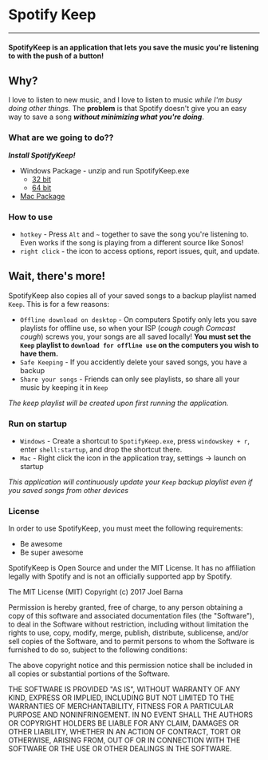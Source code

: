 # Spotify Keep
---

#### SpotifyKeep is an application that lets you save the music you're listening to with the push of a button!

## Why?
I love to listen to new music, and I love to listen to music *while I'm busy doing other things.* The **problem** is that Spotify doesn't give you an easy way to save a song ***without minimizing what you're doing***.

### What are we going to do??
***Install SpotifyKeep!***
* Windows Package - unzip and run SpotifyKeep.exe
    * [32 bit](https://github.com/JBarna/SpotifyKeep/releases/download/1.0.0/SpotifyKeep-win32-ia32.zip)
    * [64 bit](https://github.com/JBarna/SpotifyKeep/releases/download/1.0.0/SpotifyKeep-win32-x64.zip)
* [Mac Package](https://github.com/JBarna/SpotifyKeep/releases/download/1.0.0/SpotifyKeep.zip)

### How to use
* `hotkey` - Press `Alt` and `~` together to save the song you're listening to. Even works if the song is playing from a different source like Sonos!
* `right click` - the icon to access options, report issues, quit, and update.

## Wait, there's more!
SpotifyKeep also copies all of your saved songs to a backup playlist named `Keep`. This is for a few reasons:
* `Offline download on desktop` - On computers Spotify only lets you save playlists for offline use, so when your ISP (*cough cough Comcast cough*) screws you, your songs are all saved locally! **You must set the `Keep` playlist to `download for offline use` on the computers you wish to have them.**
* `Safe Keeping` - If you accidently delete your saved songs, you have a backup
* `Share your songs` - Friends can only see playlists, so share all your music by keeping it in `Keep`

*The keep playlist will be created upon first running the application.*

### Run on startup 
* `Windows` - Create a shortcut to `SpotifyKeep.exe`, press `windowskey + r`, enter `shell:startup`, and drop the shortcut there.
* `Mac` - Right click the icon in the application tray, settings -> launch on startup

*This application will continuously update your `Keep` backup playlist even if you saved songs from other devices*
### License 
In order to use SpotifyKeep, you must meet the following requirements:

- Be awesome
- Be super awesome

SpotifyKeep is Open Source and under the MIT License.
It has no affiliation legally with Spotify and is not an officially supported app by Spotify.

The MIT License (MIT)
Copyright (c) 2017 Joel Barna

Permission is hereby granted, free of charge, to any person obtaining a copy of this software and associated documentation files (the "Software"), to deal in the Software without restriction, including without limitation the rights to use, copy, modify, merge, publish, distribute, sublicense, and/or sell copies of the Software, and to permit persons to whom the Software is furnished to do so, subject to the following conditions:

The above copyright notice and this permission notice shall be included in all copies or substantial portions of the Software.

THE SOFTWARE IS PROVIDED "AS IS", WITHOUT WARRANTY OF ANY KIND, EXPRESS OR IMPLIED, INCLUDING BUT NOT LIMITED TO THE WARRANTIES OF MERCHANTABILITY, FITNESS FOR A PARTICULAR PURPOSE AND NONINFRINGEMENT. IN NO EVENT SHALL THE AUTHORS OR COPYRIGHT HOLDERS BE LIABLE FOR ANY CLAIM, DAMAGES OR OTHER LIABILITY, WHETHER IN AN ACTION OF CONTRACT, TORT OR OTHERWISE, ARISING FROM, OUT OF OR IN CONNECTION WITH THE SOFTWARE OR THE USE OR OTHER DEALINGS IN THE SOFTWARE.
